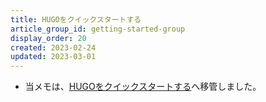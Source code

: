 ```yaml
---
title: HUGOをクイックスタートする
article_group_id: getting-started-group
display_order: 20
created: 2023-02-24
updated: 2023-03-01
---
```

- 当メモは、[HUGOをクイックスタートする](https://thinktwice.tech/it/hugo/quick_start/)へ移管しました。